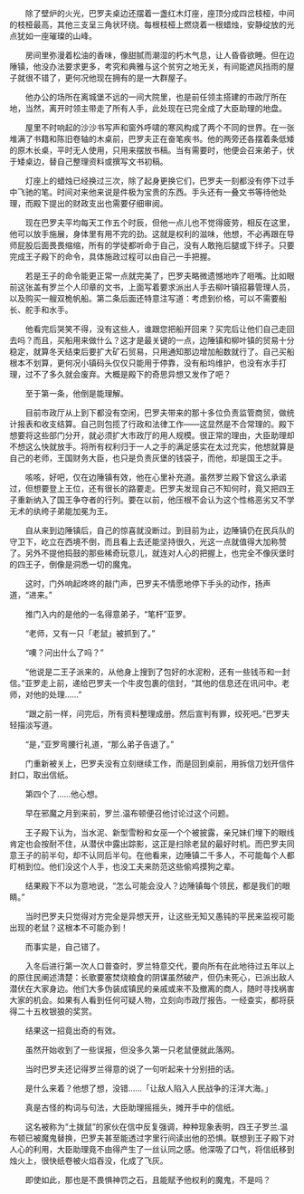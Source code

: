 　　除了壁炉的火光，巴罗夫桌边还摆着一盏红木灯座，座顶分成四岔枝桠，中间的枝桠最高，其他三支呈三角状环绕。每根枝桠上燃烧着一根蜡烛，安静绽放的光点犹如一座璀璨的山峰。

　　房间里弥漫着松油的香味，像甜腻而潮湿的朽木气息，让人昏昏欲睡。但在边陲镇，他没办法要求更多，考究和典雅与这个贫穷之地无关，有间能遮风挡雨的屋子就很不错了，更何况他现在拥有的是一大群屋子。

　　他办公的场所在离城堡不远的一间大院里，也是前任领主搭建的市政厅所在地，当然，离开时领主带走了所有人手，此处现在已完全成了大臣助理的地盘。

　　屋里不时响起的沙沙书写声和窗外呼啸的寒风构成了两个不同的世界。在一张堆满了书籍和陈旧卷轴的木桌前，巴罗夫正在奋笔疾书。他的两旁还各摆着条低矮的原木长桌，平时无人使用，只用来摆放书稿。当有需要时，他便会召来弟子，伏于矮桌边，替自己整理资料或撰写文书初稿。

　　灯座上的蜡烛已经换过三次，除了起身更换它们，巴罗夫一刻都没有停下过手中飞驰的笔。时间对来他来说是件极为宝贵的东西。手头还有一叠文书等待他处理，而殿下提出的财政支出也需要仔细审阅。

　　现在巴罗夫平均每天工作五个时辰，但他一点儿也不觉得疲劳，相反在这里，他可以放手施展，身体里有用不完的劲。这就是权利的滋味，他想，不必再跟在导师屁股后面畏畏缩缩，所有的学徒都听命于自己，没有人敢拖后腿或下绊子。只要完成王子殿下的命令，具体施政过程可以由自己一手把握。

　　若是王子的命令能更正常一点就完美了，巴罗夫略微遗憾地咋了咂嘴。比如眼前这张盖有罗兰个人印章的文书，上面写着要求派出人手去柳叶镇招募管理人员，以及购买一艘双桅帆船。第二条后面还特意注写道：考虑到价格，可以不需要船长、舵手和水手。

　　他看完后哭笑不得，没有这些人，谁跟您把船开回来？买完后让他们自己走回去吗？而且，买船用来做什么？这才是最关键的一点，边陲镇和柳叶镇的贸易十分稳定，就算冬天结束后要扩大矿石贸易，只用通知那边增加船数就行了。自己买船根本不划算，更何况小镇码头仅仅只能用于停靠，没有船坞维护，也没有水手打理，过不了多久就会废弃。大概是殿下的奇思异想又发作了吧？

　　至于第一条，他倒是能理解。

　　目前市政厅从上到下都没有空闲，巴罗夫带来的那十多位负责监管商贸，做统计报表和收支结算。自己则包揽了行政和法律工作——这显然是不合常理的。殿下想要将这些部门分开，就必须扩大市政厅的用人规模。很正常的理由，大臣助理却不想这么快就放手。将所有权利归于一人之手的满足感实在太过充实，他想就算是自己的老师，王国财务大臣，也只是负责灰堡的钱袋子，而他，却是国王之手。

　　咳咳，好吧，仅在边陲镇有效，他在心里补充道。虽然罗兰殿下曾这么承诺过，但想要登上王位，还有很长的路要走。巴罗夫发现自己不知何时，竟又把四王子重新纳入了国王争夺者的行列。要在以前，他压根不会认为这个性格恶劣又不学无术的纨绔子弟能加冕为王。

　　自从来到边陲镇后，自己的惊喜就没断过。到目前为止，边陲镇仍在民兵队的守卫下，屹立在西境不倒，而且看上去还能坚持很久，光这一点就值得大加称赞了。另外不提他捣鼓的那些稀奇玩意儿，就连对人心的把握上，也完全不像灰堡时的四王子，倒像是洞悉一切的魔鬼。

　　这时，门外响起咚咚的敲门声，巴罗夫不情愿地停下手头的动作，扬声道，“进来。”

　　推门入内的是他的一名得意弟子，“笔杆”亚罗。

　　“老师，又有一只「老鼠」被抓到了。”

　　“噢？问出什么了吗？”

　　“他说是二王子派来的，从他身上搜到了包好的水泥粉，还有一些钱币和一封信。”亚罗走上前，递给巴罗夫一个牛皮包裹的信封，“其他的信息还在讯问中。老师，对他的处理……”

　　“跟之前一样，问完后，所有资料整理成册。然后宣判有罪，绞死吧。”巴罗夫轻描淡写道。

　　“是，”亚罗弯腰行礼道，“那么弟子告退了。”

　　门重新被关上，巴罗夫没有立刻继续工作，而是回到桌前，用拆信刀划开信件封口，取出信纸。

　　第四个了……他心想。

　　早在邪魔之月到来前，罗兰.温布顿便召他讨论过这个问题。

　　王子殿下认为，当水泥、新型雪粉和女巫一个个被披露，亲兄妹们埋下的眼线肯定也会按耐不住，从潜伏中露出踪影，这正是扫除老鼠的最好时机。而巴罗夫同意王子的前半句，却不认同后半句。在他看来，边陲镇二千多人，不可能每个人都盯梢到位。他们没这个人手，也没工夫来防范这些偷鸡摸狗之辈。

　　结果殿下不以为意地说，“怎么可能会没人？边陲镇每个领民，都是我们的眼睛。”

　　当时巴罗夫只觉得对方完全是异想天开，让这些无知又愚钝的平民来监视可能出现的老鼠？这根本不可能办到！

　　而事实是，自己错了。

　　入冬后进行第一次人口普查时，罗兰特意交代，要向所有在此地待过五年以上的原住民阐述清楚：长歌要塞焚烧粮食的阴谋虽然破产，但仍未死心，已派出敌人潜伏在大家身边。他们大多伪装成镇民的亲戚或来不及撤离的商人，随时寻找祸害大家的机会。如果有人看到任何可疑人物，立刻向市政厅报告。一经查实，都将获得二十五枚银狼的奖赏。

　　结果这一招竟出奇的有效。

　　虽然开始收到了一些误报，但没多久第一只老鼠便就此落网。

　　当时巴罗夫还记得罗兰得意的说了一句听起来十分别扭的话。

　　是什么来着？他想了想，没错……「让敌人陷入人民战争的汪洋大海。」

　　真是古怪的构词与句法，大臣助理摇摇头，摊开手中的信纸。

　　这名被称为“土拨鼠”的家伙在信中反复强调，种种现象表明，四王子罗兰.温布顿已被魔鬼替换，巴罗夫甚至能透过字里行间读出他的恐惧。联想到王子殿下对人心的利用，大臣助理竟不由得产生了一丝认同之感。他深吸了口气，将信纸移到烛火上，很快纸卷被火焰吞没，化成了飞灰。

　　即使如此，那也是不畏惧神罚之石，且能赋予他权利的魔鬼，不是吗？
